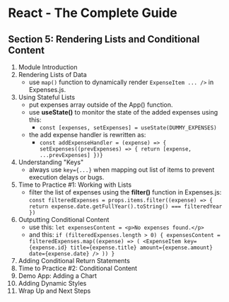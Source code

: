# React - The Complete Guide

## Section 5: Rendering Lists and Conditional Content

1. Module Introduction
2. Rendering Lists of Data
   - use `map()` function to dynamically render `ExpenseItem ... />` in Expenses.js.
3. Using Stateful Lists
   - put expenses array outside of the App() function.
   - use **useState()** to monitor the state of the added expenses using this:
     - `const [expenses, setExpenses] = useState(DUMMY_EXPENSES)`
   - the add expense handler is rewritten as:
     - `const addExpenseHandler = (expense) => { setExpenses((prevExpenses) => { return [expense, ...prevExpenses] })}`
4. Understanding "Keys"
   - always use `key={...}` when mapping out list of items to prevent execution delays or bugs.
5. Time to Practice #1: Working with Lists
   - filter the list of expenses using the **filter()** function in Expenses.js: `const filteredExpenses = props.items.filter((expense) => { return expense.date.getFullYear().toString() === filteredYear })`
6. Outputting Conditional Content
   - use this: `let expensesContent = <p>No expenses found.</p>`
   - and this: `if (filteredExpenses.length > 0) { expensesContent = filteredExpenses.map((expense) => ( <ExpenseItem key={expense.id} title={expense.title} amount={expense.amount} date={expense.date} /> )) }`
7. Adding Conditional Return Statements
8. Time to Practice #2: Conditional Content
9. Demo App: Adding a Chart
10. Adding Dynamic Styles
11. Wrap Up and Next Steps
